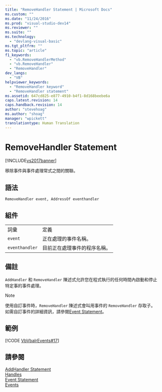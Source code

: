 ```yaml
---
title: "RemoveHandler Statement | Microsoft Docs"
ms.custom: ""
ms.date: "11/24/2016"
ms.prod: "visual-studio-dev14"
ms.reviewer: ""
ms.suite: ""
ms.technology: 
  - "devlang-visual-basic"
ms.tgt_pltfrm: ""
ms.topic: "article"
f1_keywords: 
  - "vb.RemoveHandlerMethod"
  - "vb.RemoveHandler"
  - "RemoveHandler"
dev_langs: 
  - "VB"
helpviewer_keywords: 
  - "RemoveHandler keyword"
  - "RemoveHandler statement"
ms.assetid: 647cd825-e877-4910-b4f1-8d168beebe6a
caps.latest.revision: 14
caps.handback.revision: 14
author: "stevehoag"
ms.author: "shoag"
manager: "wpickett"
translationtype: Human Translation
---
```

# RemoveHandler Statement
[!INCLUDE[vs2017banner](../../../csharp/includes/vs2017banner.md)]

移除事件與事件處理常式之間的關聯。  
  
## 語法  
  
```  
RemoveHandler event, AddressOf eventhandler  
```  
  
## 組件  
  
|||  
|-|-|  
|詞彙|定義|  
|`event`|正在處理的事件名稱。|  
|`eventhandler`|目前正在處理事件的程序名稱。|  
  
## 備註  
 `AddHandler` 和 `RemoveHandler` 陳述式允許您在程式執行的任何時間內啟動和停止特定事的事件處理。  
  
> [!NOTE]
>  使用自訂事件時，`RemoveHandler` 陳述式會叫用事件的 `RemoveHandler` 存取子。  如需自訂事件的詳細資訊，請參閱[Event Statement](../../../visual-basic/language-reference/statements/event-statement.md)。  
  
## 範例  
 [!CODE [VbVbalrEvents#17](../CodeSnippet/VS_Snippets_VBCSharp/VbVbalrEvents#17)]  
  
## 請參閱  
 [AddHandler Statement](../../../visual-basic/language-reference/statements/addhandler-statement.md)   
 [Handles](../../../visual-basic/language-reference/statements/handles-clause.md)   
 [Event Statement](../../../visual-basic/language-reference/statements/event-statement.md)   
 [Events](../../../visual-basic/programming-guide/language-features/events/events.md)